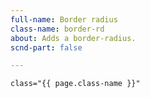 ```yaml
---
full-name: Border radius
class-name: border-rd
about: Adds a border-radius.
scnd-part: false

---
```

    class="{{ page.class-name }}"